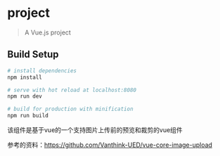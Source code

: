# project

> A Vue.js project

## Build Setup

``` bash
# install dependencies
npm install

# serve with hot reload at localhost:8080
npm run dev

# build for production with minification
npm run build
```

该组件是基于vue的一个支持图片上传前的预览和裁剪的vue组件

参考的资料：https://github.com/Vanthink-UED/vue-core-image-upload